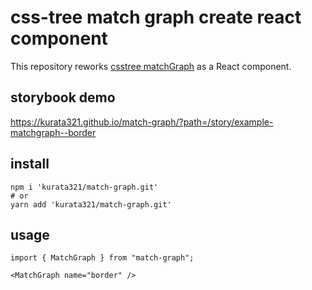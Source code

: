 # css-tree match graph create react component

This repository reworks [csstree matchGraph](https://csstree.github.io/docs/syntax/#Property:border) as a React component.

## storybook demo
https://kurata321.github.io/match-graph/?path=/story/example-matchgraph--border

## install
```shell
npm i 'kurata321/match-graph.git'
# or
yarn add 'kurata321/match-graph.git'
```

## usage
```tsx
import { MatchGraph } from "match-graph";

<MatchGraph name="border" />
```
